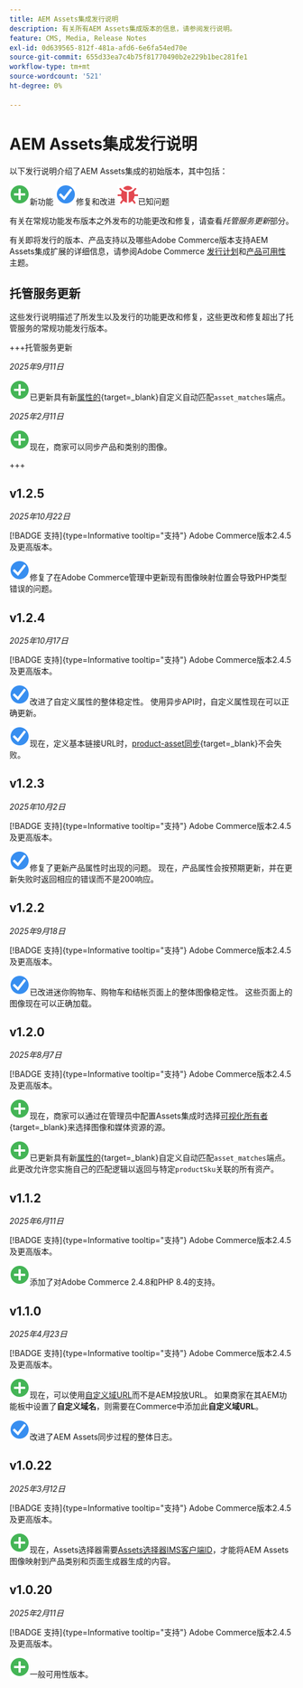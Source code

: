 ```yaml
---
title: AEM Assets集成发行说明
description: 有关所有AEM Assets集成版本的信息，请参阅发行说明。
feature: CMS, Media, Release Notes
exl-id: 0d639565-812f-481a-afd6-6e6fa54ed70e
source-git-commit: 655d33ea7c4b75f81770490b2e229b1bec281fe1
workflow-type: tm+mt
source-wordcount: '521'
ht-degree: 0%

---
```


# AEM Assets集成发行说明

以下发行说明介绍了AEM Assets集成的初始版本，其中包括：

![新](../assets/new.svg)新功能
![已修复问题](../assets/fix.svg)修复和改进
![已知问题](../assets/bug.svg)已知问题

有关在常规功能发布版本之外发布的功能更改和修复，请查看&#x200B;_托管服务更新_&#x200B;部分。

有关即将发行的版本、产品支持以及哪些Adobe Commerce版本支持AEM Assets集成扩展的详细信息，请参阅Adobe Commerce [发行计划](https://experienceleague.adobe.com/en/docs/commerce-operations/release/planning/schedule)和[产品可用性](https://experienceleague.adobe.com/en/docs/commerce-operations/release/product-availability)主题。

## 托管服务更新

这些发行说明描述了所发生以及发行的功能更改和修复，这些更改和修复超出了托管服务的常规功能发行版本。

+++托管服务更新

_2025年9月11日_

![新问题](../assets/new.svg)已更新具有新[属性的](https://experienceleague.adobe.com/en/docs/commerce/aem-assets-integration/synchronize/custom-match){target=_blank}自定义自动匹配`asset_matches`端点。

_2025年2月11日_

![新问题](../assets/new.svg)现在，商家可以同步产品和类别的图像。

+++

## v1.2.5

_2025年10月22日_

[!BADGE 支持]{type=Informative tooltip="支持"} Adobe Commerce版本2.4.5及更高版本。

![修复了问题](../assets/fix.svg)<!-- Issue ACAP-1161 -->修复了在Adobe Commerce管理中更新现有图像映射位置会导致PHP类型错误的问题。

## v1.2.4

_2025年10月17日_

[!BADGE 支持]{type=Informative tooltip="支持"} Adobe Commerce版本2.4.5及更高版本。

![修复了问题](../assets/fix.svg)<!-- Issue ACAP-1155 -->改进了自定义属性的整体稳定性。 使用异步API时，自定义属性现在可以正确更新。

![修复了问题](../assets/fix.svg)<!-- Issue ACAP-1074 -->现在，定义基本链接URL时，[product-asset同步](https://experienceleague.adobe.com/en/docs/commerce-admin/stores-sales/site-store/store-urls#configure-the-base-url){target=_blank}不会失败。

## v1.2.3

_2025年10月2日_

[!BADGE 支持]{type=Informative tooltip="支持"} Adobe Commerce版本2.4.5及更高版本。

![修复了问题](../assets/fix.svg)<!-- Issue ACAP-1135 -->修复了更新产品属性时出现的问题。 现在，产品属性会按预期更新，并在更新失败时返回相应的错误而不是200响应。

## v1.2.2

_2025年9月18日_

[!BADGE 支持]{type=Informative tooltip="支持"} Adobe Commerce版本2.4.5及更高版本。

![已修复问题](../assets/fix.svg)<!-- Issue ACAP-1110 -->已改进迷你购物车、购物车和结帐页面上的整体图像稳定性。 这些页面上的图像现在可以正确加载。

## v1.2.0

_2025年8月7日_

[!BADGE 支持]{type=Informative tooltip="支持"} Adobe Commerce版本2.4.5及更高版本。

![新问题](../assets/new.svg)<!-- Issue ACAP-1018 -->现在，商家可以通过在管理员中配置Assets集成时选择[可视化所有者](https://experienceleague.adobe.com/en/docs/commerce/aem-assets-integration/get-started/setup-synchronization){target=_blank}来选择图像和媒体资源的源。

![新问题](../assets/new.svg)<!-- Issue ACAP-1078 -->已更新具有新[属性的](https://experienceleague.adobe.com/en/docs/commerce/aem-assets-integration/synchronize/custom-match){target=_blank}自定义自动匹配`asset_matches`端点。 此更改允许您实施自己的匹配逻辑以返回与特定`productSku`关联的所有资产。

## v1.1.2

_2025年6月11日_

[!BADGE 支持]{type=Informative tooltip="支持"} Adobe Commerce版本2.4.5及更高版本。

![新问题](../assets/new.svg)<!-- Issue ACAP-1041 -->添加了对Adobe Commerce 2.4.8和PHP 8.4的支持。

## v1.1.0

_2025年4月23日_

[!BADGE 支持]{type=Informative tooltip="支持"} Adobe Commerce版本2.4.5及更高版本。

![新问题](../assets/new.svg)<!-- Issue ACAP-955 -->现在，可以使用[自定义域URL](https://experienceleague.adobe.com/en/docs/commerce/aem-assets-integration/get-started/setup-synchronization#optional-configure-the-custom-domain-url)而不是AEM投放URL。 如果商家在其AEM功能板中设置了&#x200B;**自定义域名**，则需要在Commerce中添加此&#x200B;**自定义域URL**。

![修复了问题](../assets/fix.svg)<!-- Issue ACAP-987 -->改进了AEM Assets同步过程的整体日志。

## v1.0.22

_2025年3月12日_

[!BADGE 支持]{type=Informative tooltip="支持"} Adobe Commerce版本2.4.5及更高版本。

![新问题](../assets/new.svg)<!-- Issue ACAP-xx -->现在，Assets选择器需要[Assets选择器IMS客户端ID](https://experienceleague.adobe.com/en/docs/commerce/aem-assets-integration/get-started/setup-synchronization)，才能将AEM Assets图像映射到产品类别和页面生成器生成的内容。

## v1.0.20

_2025年2月11日_

[!BADGE 支持]{type=Informative tooltip="支持"} Adobe Commerce版本2.4.5及更高版本。

![新](../assets/new.svg)<!-- Issue ACAP-xx -->一般可用性版本。

